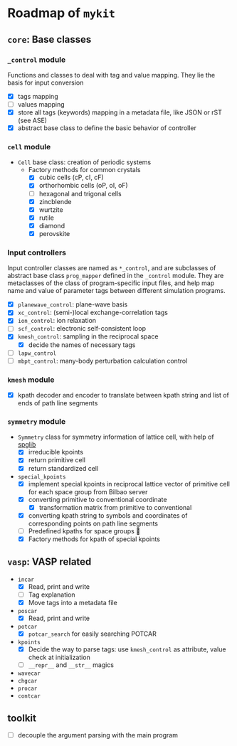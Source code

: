 # Roadmap of `mykit`

## `core`: Base classes


### `_control` module

Functions and classes to deal with tag and value mapping. 
They lie the basis for input conversion
  - [x] tags mapping
  - [ ] values mapping
  - [x] store all tags (keywords) mapping in a metadata file, like JSON or rST (see ASE)
  - [x] abstract base class to define the basic behavior of controller

### `cell` module

- `Cell` base class: creation of periodic systems
  - Factory methods for common crystals
    - [x] cubic cells (cP, cI, cF)
    - [x] orthorhombic cells (oP, oI, oF)
    - [ ] hexagonal and trigonal cells
    - [x] zincblende
    - [x] wurtzite
    - [x] rutile
    - [x] diamond
    - [x] perovskite

### Input controllers

Input controller classes are named as `*_control`, and are subclasses of abstract base class `prog_mapper` defined in the `_control` module.
They are metaclasses of the class of program-specific input files, 
and help map name and value of parameter tags between different simulation programs.
- [x] `planewave_control`: plane-wave basis
- [x] `xc_control`: (semi-)local exchange-correlation tags
- [x] `ion_control`: ion relaxation
- [ ] `scf_control`: electronic self-consistent loop
- [x] `kmesh_control`: sampling in the reciprocal space
  - [x] decide the names of necessary tags
- [ ] `lapw_control`
- [ ] `mbpt_control`: many-body perturbation calculation control

### `kmesh` module

- [x] kpath decoder and encoder to translate between kpath string and list of ends of path line segments

### `symmetry` module

- `Symmetry` class for symmetry information of lattice cell, with help of [spglib](https://atztogo.github.io/spglib/python-spglib.html)
  - [x] irreducible kpoints
  - [x] return primitive cell
  - [x] return standardized cell
- `special_kpoints`
  - [x] implement special kpoints in reciprocal lattice vector of primitive cell for each space group from Bilbao server
  - [x] converting primitive to conventional coordinate
    - [x] transformation matrix from primitive to conventional
  - [x] converting kpath string to symbols and coordinates of corresponding points on path line segments
  - [ ] Predefined kpaths for space groups :wrench:
  - [x] Factory methods for kpath of special kpoints

## `vasp`: VASP related

- `incar`
  - [x] Read, print and write 
  - [ ] Tag explanation
  - [x] Move tags into a metadata file
- `poscar` 
  - [x] Read, print and write
- `potcar`
  - [x] `potcar_search` for easily searching POTCAR
- `kpoints`
  - [x] Decide the way to parse tags: use `kmesh_control` as attribute, value check at initialization
  - [ ] `__repr__` and `__str__` magics
- `wavecar`
- `chgcar`
- `procar`
- `contcar`

## toolkit

- [ ] decouple the argument parsing with the main program
